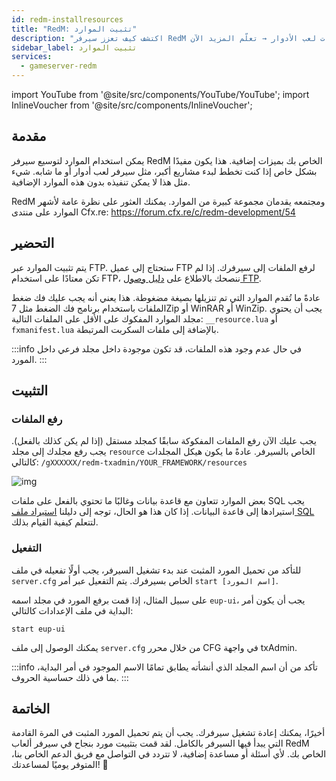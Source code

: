 ```yaml
---
id: redm-installresources
title: "RedM: تثبيت الموارد"
description: "اكتشف كيف تعزز سيرفر RedM الخاص بك بالموارد الشهيرة للمشاريع الكبيرة مثل سيرفرات لعب الأدوار → تعلّم المزيد الآن"
sidebar_label: تثبيت الموارد
services:
  - gameserver-redm
---
```


import YouTube from '@site/src/components/YouTube/YouTube';
import InlineVoucher from '@site/src/components/InlineVoucher';

## مقدمة

يمكن استخدام الموارد لتوسيع سيرفر RedM الخاص بك بميزات إضافية. هذا يكون مفيدًا بشكل خاص إذا كنت تخطط لبدء مشاريع أكبر، مثل سيرفر لعب أدوار أو ما شابه. شيء مثل هذا لا يمكن تنفيذه بدون هذه الموارد الإضافية.

RedM ومجتمعه يقدمان مجموعة كبيرة من الموارد. يمكنك العثور على نظرة عامة لأشهر الموارد على منتدى Cfx.re: https://forum.cfx.re/c/redm-development/54



<InlineVoucher />

## التحضير

يتم تثبيت الموارد عبر FTP. ستحتاج إلى عميل FTP لرفع الملفات إلى سيرفرك. إذا لم تكن معتادًا على استخدام FTP، ننصحك بالاطلاع على [دليل وصول FTP](gameserver-ftpaccess.md).

عادةً ما تُقدم الموارد التي تم تنزيلها بصيغة مضغوطة. هذا يعني أنه يجب عليك فك ضغط الملفات باستخدام برنامج فك الضغط مثل 7Zip أو WinRAR أو WinZip. يجب أن يحتوي مجلد الموارد المفكوك على الأقل على الملفات التالية: `__resource.lua` أو `fxmanifest.lua` بالإضافة إلى ملفات السكربت المرتبطة.

:::info
في حال عدم وجود هذه الملفات، قد تكون موجودة داخل مجلد فرعي داخل المورد.
:::

## التثبيت

### رفع الملفات

يجب عليك الآن رفع الملفات المفكوكة سابقًا كمجلد مستقل (إذا لم يكن كذلك بالفعل). يجب رفع مجلدك إلى مجلد `resource` الخاص بالسيرفر. عادةً ما يكون هيكل المجلدات كالتالي: `/gXXXXXX/redm-txadmin/YOUR_FRAMEWORK/resources`

![img](https://screensaver01.zap-hosting.com/index.php/s/ofMKfG6rfewsb3o/preview)



بعض الموارد تتعاون مع قاعدة بيانات وغالبًا ما تحتوي بالفعل على ملفات SQL يجب استيرادها إلى قاعدة البيانات. إذا كان هذا هو الحال، توجه إلى دليلنا [استيراد ملف SQL](redm-sql-file-import.md) لتتعلم كيفية القيام بذلك.

### التفعيل

للتأكد من تحميل المورد المثبت عند بدء تشغيل السيرفر، يجب أولًا تفعيله في ملف `server.cfg` الخاص بسيرفرك. يتم التفعيل عبر أمر `start [اسم المورد]`.

على سبيل المثال، إذا قمت برفع المورد في مجلد اسمه `eup-ui`، يجب أن يكون أمر البداية في ملف الإعدادات كالتالي:
```
start eup-ui
```

يمكنك الوصول إلى ملف `server.cfg` من خلال محرر CFG في واجهة txAdmin.

:::info
تأكد من أن اسم المجلد الذي أنشأته يطابق تمامًا الاسم الموجود في أمر البداية، بما في ذلك حساسية الحروف.
:::



## الخاتمة
أخيرًا، يمكنك إعادة تشغيل سيرفرك. يجب أن يتم تحميل المورد المثبت في المرة القادمة التي يبدأ فيها السيرفر بالكامل. لقد قمت بتثبيت مورد بنجاح في سيرفر ألعاب RedM الخاص بك. لأي أسئلة أو مساعدة إضافية، لا تتردد في التواصل مع فريق الدعم الخاص بنا، المتوفر يوميًا لمساعدتك! 🙂

<InlineVoucher />